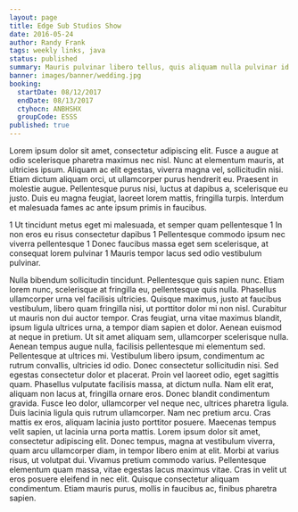 ```yaml
---
layout: page
title: Edge Sub Studios Show
date: 2016-05-24
author: Randy Frank
tags: weekly links, java
status: published
summary: Mauris pulvinar libero tellus, quis aliquam nulla pulvinar id. Nunc.
banner: images/banner/wedding.jpg
booking:
  startDate: 08/12/2017
  endDate: 08/13/2017
  ctyhocn: ANBHSHX
  groupCode: ESSS
published: true
---
```

Lorem ipsum dolor sit amet, consectetur adipiscing elit. Fusce a augue at odio scelerisque pharetra maximus nec nisl. Nunc at elementum mauris, at ultricies ipsum. Aliquam ac elit egestas, viverra magna vel, sollicitudin nisi. Etiam dictum aliquam orci, ut ullamcorper purus hendrerit eu. Praesent in molestie augue. Pellentesque purus nisi, luctus at dapibus a, scelerisque eu justo. Duis eu magna feugiat, laoreet lorem mattis, fringilla turpis. Interdum et malesuada fames ac ante ipsum primis in faucibus.

1 Ut tincidunt metus eget mi malesuada, et semper quam pellentesque
1 In non eros eu risus consectetur dapibus
1 Pellentesque commodo ipsum nec viverra pellentesque
1 Donec faucibus massa eget sem scelerisque, at consequat lorem pulvinar
1 Mauris tempor lacus sed odio vestibulum pulvinar.

Nulla bibendum sollicitudin tincidunt. Pellentesque quis sapien nunc. Etiam lorem nunc, scelerisque at fringilla eu, pellentesque quis nulla. Phasellus ullamcorper urna vel facilisis ultricies. Quisque maximus, justo at faucibus vestibulum, libero quam fringilla nisi, ut porttitor dolor mi non nisl. Curabitur ut mauris non dui auctor tempor. Cras feugiat, urna vitae maximus blandit, ipsum ligula ultrices urna, a tempor diam sapien et dolor. Aenean euismod at neque in pretium. Ut sit amet aliquam sem, ullamcorper scelerisque nulla. Aenean tempus augue nulla, facilisis pellentesque mi elementum sed. Pellentesque at ultrices mi. Vestibulum libero ipsum, condimentum ac rutrum convallis, ultricies id odio. Donec consectetur sollicitudin nisi. Sed egestas consectetur dolor et placerat. Proin vel laoreet odio, eget sagittis quam. Phasellus vulputate facilisis massa, at dictum nulla.
Nam elit erat, aliquam non lacus at, fringilla ornare eros. Donec blandit condimentum gravida. Fusce leo dolor, ullamcorper vel neque nec, ultrices pharetra ligula. Duis lacinia ligula quis rutrum ullamcorper. Nam nec pretium arcu. Cras mattis ex eros, aliquam lacinia justo porttitor posuere. Maecenas tempus velit sapien, ut lacinia urna porta mattis. Lorem ipsum dolor sit amet, consectetur adipiscing elit. Donec tempus, magna at vestibulum viverra, quam arcu ullamcorper diam, in tempor libero enim at elit. Morbi at varius risus, ut volutpat dui. Vivamus pretium commodo varius. Pellentesque elementum quam massa, vitae egestas lacus maximus vitae. Cras in velit ut eros posuere eleifend in nec elit. Quisque consectetur aliquam condimentum. Etiam mauris purus, mollis in faucibus ac, finibus pharetra sapien.
